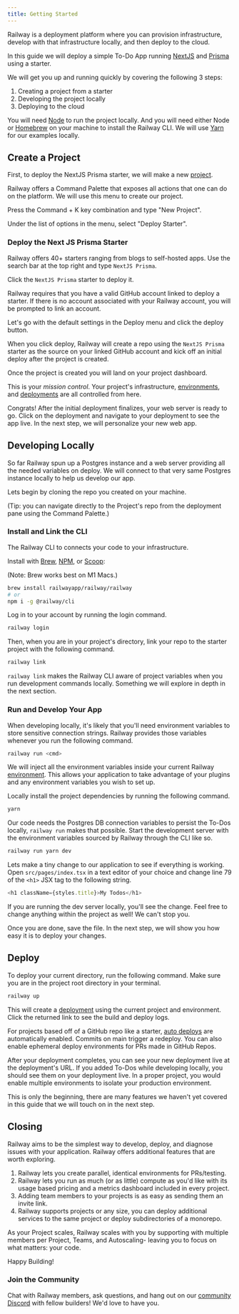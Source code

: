 ```yaml
---
title: Getting Started
---
```


Railway is a deployment platform where you can provision infrastructure,
develop with that infrastructure locally, and then deploy to the cloud.

In this guide we will deploy a simple To-Do App running [NextJS](https://nextjs.org/docs/getting-started) and [Prisma](https://www.prisma.io/docs/) using a starter.

<NextImage src="https://res.cloudinary.com/railway/image/upload/v1643740624/docs/todos-gif.gif"
alt="Preview of What The Guide is Building"
layout="intrinsic"
width={800} height={378} quality={100} />

We will get you up and running quickly by covering the following 3 steps:

1. Creating a project from a starter
2. Developing the project locally
3. Deploying to the cloud

You will need [Node](https://nodejs.org/en/download/) to run the project locally. And you will need either Node or [Homebrew](https://brew.sh/) on your machine to install the Railway CLI. We will use [Yarn](https://yarnpkg.com/) for our examples locally.

## Create a Project

First, to deploy the NextJS Prisma starter, we will make a new [project](develop/projects).

Railway offers a Command Palette that exposes all actions that one can do on the platform. We will use this menu to create our project.

Press the Command + K key combination and type "New Project".

<NextImage src="https://res.cloudinary.com/railway/image/upload/v1643696774/docs/CleanShot_2022-02-01_at_01.15.37_2_p85zsa.gif"
alt="Command K in Action"
layout="intrinsic"
width={800} height={440} quality={80} />

Under the list of options in the menu, select "Deploy Starter".

### Deploy the Next JS Prisma Starter

Railway offers 40+ starters ranging from blogs to self-hosted apps. Use the search bar at the top right and type `NextJS Prisma`.

<NextImage src="https://res.cloudinary.com/railway/image/upload/v1643761460/docs/findnextjs_kvgmuj.gif"
alt="Deploy the Starter"
layout="intrinsic"
width={800} height={546} quality={80} />

Click the `NextJS Prisma` starter to deploy it.

Railway requires that you have a valid GitHub account linked to deploy a starter. If there is no account associated with your Railway account, you will be prompted to link an account.

Let's go with the default settings in the Deploy menu and click the deploy button.

When you click deploy, Railway will create a repo using the `NextJS Prisma` starter as the source on your linked GitHub account and kick off an initial deploy after the project is created.

Once the project is created you will land on your project dashboard.

This is your _mission control_. Your project's infrastructure, [environments](develop/environments), and [deployments](deploy/railway-up) are all
controlled from here.

Congrats! After the initial deployment finalizes, your web server is ready to go. Click on the deployment and navigate to your deployment to see the app live. In the next step, we will personalize your new web app.

## Developing Locally

So far Railway spun up a Postgres instance and a web server providing all the needed variables on deploy. We will connect to that very same Postgres instance locally to help us develop our app.

Lets begin by cloning the repo you created on your machine.

(Tip: you can navigate directly to the Project's repo from the deployment pane using the Command Palette.)

### Install and Link the CLI

The Railway CLI to connects your code to your infrastructure.

Install with [Brew](https://brew.sh), [NPM](https://www.npmjs.com/package/@railway/cli), or [Scoop](develop/cli#install):

(Note: Brew works best on M1 Macs.)

```bash
brew install railwayapp/railway/railway
# or
npm i -g @railway/cli
```

Log in to your account by running the login command.

```bash
railway login
```

Then, when you are in your project's directory, link your repo to the starter project with the following command.

```bash
railway link
```

<NextImage src="https://res.cloudinary.com/railway/image/upload/v1643748194/docs/railwaylinkv2_ty9q8c.gif"
alt="Linking the Project via CLI"
layout="intrinsic"
width={800} height={320} quality={80} />

`railway link` makes the Railway CLI aware of project variables when you run development commands locally. Something we will explore in depth in the next section.

### Run and Develop Your App

When developing locally, it's likely that you'll need environment variables to store sensitive connection strings. Railway provides those variables whenever you run the following command.

```bash
railway run <cmd>
```

We will inject all the environment variables inside your current Railway
[environment](develop/environments). This allows your application to take advantage of your plugins and any environment variables you wish to set up.

Locally install the project dependencies by running the following command.

```bash
yarn
```

Our code needs the Postgres DB connection variables to persist the To-Dos locally, `railway run` makes that possible.
Start the development server with the environment variables sourced by Railway through the CLI like so.

```bash
railway run yarn dev
```

<NextImage src="https://res.cloudinary.com/railway/image/upload/v1643747993/docs/railwayrun_zgaqop.gif"
alt="Developing Locally"
layout="intrinsic"
width={800} height={480} quality={100} />

Lets make a tiny change to our application to see if everything is working.
Open `src/pages/index.tsx` in a text editor of your choice and change line 79 of the `<h1>` JSX tag to the following string.

```javascript
<h1 className={styles.title}>My Todos</h1>
```

If you are running the dev server locally, you'll see the change. Feel free to change anything within the project as well! We can't stop you.

Once you are done, save the file. In the next step, we will show you how easy it is to deploy your changes.

## Deploy

To deploy your current directory, run the following command. Make sure you are in the project root directory in your terminal.

```bash
railway up
```

<NextImage src="https://res.cloudinary.com/railway/image/upload/v1643748653/docs/railwayup_vhkdv8.gif"
alt="Railway Up in Action"
layout="intrinsic"
width={800} height={498} quality={100} />

This will create a [deployment](deploy/railway-up) using the current project and
environment. Click the returned link to see the build and deploy logs.

For projects based off of a GitHub repo like a starter, [auto deploys](deploy/github-triggers) are automatically enabled. Commits on main trigger a redeploy. You can also enable ephemeral deploy environments for PRs made in GitHub Repos.

After your deployment completes, you can see your new deployment live at the deployment's URL. If you added To-Dos while developing locally, you should see them on your deployment live. In a proper project, you would enable multiple environments to isolate your production environment.

<NextImage src="https://res.cloudinary.com/railway/image/upload/v1643749599/docs/updeployworking_qaysjx.gif"
alt="App Deployed From Local to Production"
layout="intrinsic"
width={800} height={342} quality={100} />

This is only the beginning, there are many features we haven't yet covered in this guide that we will touch on in the next step.

## Closing

Railway aims to be the simplest way to develop, deploy, and diagnose issues with your application. Railway offers additional features that are worth exploring.

1. Railway lets you create parallel, identical environments for PRs/testing.
2. Railway lets you run as much (or as little) compute as you'd like with its usage based pricing and a metrics dashboard included in every project.
3. Adding team members to your projects is as easy as sending them an invite link.
4. Railway supports projects or any size, you can deploy additional services to the same project or deploy subdirectories of a monorepo.

As your Project scales, Railway scales with you by supporting with multiple members per Project, Teams, and Autoscaling- leaving you to focus on what matters: your code.

Happy Building!

### Join the Community

Chat with Railway members, ask questions, and hang out on our [community Discord](https://discord.gg/xAm2w6g) with fellow builders! We'd love to have you.
